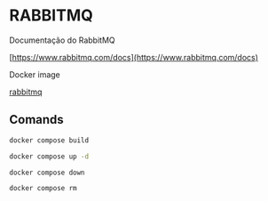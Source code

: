 # RABBITMQ

Documentação do RabbitMQ

[https://www.rabbitmq.com/docs](https://www.rabbitmq.com/docs)

Docker image

[rabbitmq](https://hub.docker.com/_/rabbitmq)

## Comands

```bash
docker compose build
```

```bash
docker compose up -d
```

```bash
docker compose down
```

```bash
docker compose rm
```
